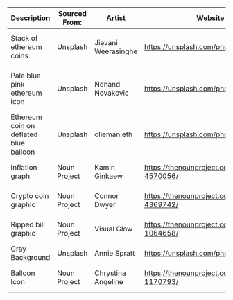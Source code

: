 



| **Description** | **Sourced From:** | **Artist** | **Website Link** | **Relative Path** | **License** |   
|---|---|---|---|---|---|
|Stack of ethereum coins|Unsplash|Jievani Weerasinghe|https://unsplash.com/photos/zHI7m_FxpMU|Assets/jievani-weerasinghe-zHI7m_FxpMU-unsplash.jpg|Unsplash License|   
| Pale blue pink ethereum icon | Unsplash | Nenand Novakovic | https://unsplash.com/photos/L2QB-rG5NM0 | Assets/nenad-novakovic-L2QB-rG5NM0-unsplash.jpg | Unsplash License |   
| Ethereum coin on deflated blue balloon | Unsplash | olieman.eth | https://unsplash.com/photos/gcotwrb74ws | Assets/olieman-eth-gcotwrb74ws-unsplash.jpg | Unsplash License |   
| Inflation graph | Noun Project | Kamin Ginkaew | https://thenounproject.com/icon/inflation-4570056/ | Assets/noun-inflation-4570056.png | CC with attribution |
| Crypto coin graphic | Noun Project | Connor Dwyer | https://thenounproject.com/icon/crypto-4369742/ | Assets/noun-crypto-4369742.png | CC with attribution |   
| Ripped bill graphic | Noun Project | Visual Glow | https://thenounproject.com/icon/ripped-bill-1064658/ | Assets/noun-ripped-bill-1064658.png | CC with attribution |   
| Gray Background | Unsplash | Annie Spratt | https://unsplash.com/photos/6a3nqQ1YwBw | Assets/gray.png | Unsplash License |
| Balloon Icon | Noun Project | Chrystina Angeline | https://thenounproject.com/icon/balloon-1170793/ | Assets/noun-balloon-1170793.png | CC with attribution  |